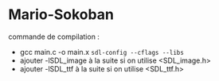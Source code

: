 # Mario-Sokoban

commande de compilation :
 - gcc main.c -o main.x `sdl-config --cflags --libs`
 - ajouter -lSDL_image à la suite si on utilise <SDL_image.h>
 - ajouter -lSDL_ttf à la suite si on utilise <SDL_ttf.h>
